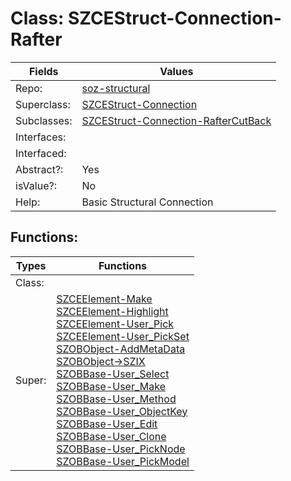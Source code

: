 
# Class:	SZCEStruct-Connection-Rafter

| Fields | Values |
| --------- | --------- |
| Repo: | [soz-structural](/repos/soz-structural.html) |
| Superclass: | [SZCEStruct-Connection](SZCEStruct-Connection.html) |
| Subclasses: | [SZCEStruct-Connection-RafterCutBack](SZCEStruct-Connection-RafterCutBack.html) |
| Interfaces: |  |
| Interfaced: |  |
| Abstract?: | Yes |
| isValue?: | No |
| Help: | Basic Structural Connection |


## Functions:

| Types | Functions |
| --------- | --------- |
| Class: |  |
| Super: | [SZCEElement-Make](SZCEElement.html) <br> [SZCEElement-Highlight](SZCEElement.html) <br> [SZCEElement-User_Pick](SZCEElement.html) <br> [SZCEElement-User_PickSet](SZCEElement.html) <br> [SZOBObject-AddMetaData](SZOBObject.html) <br> [SZOBObject->SZIX](SZOBObject.html) <br> [SZOBBase-User_Select](SZOBBase.html) <br> [SZOBBase-User_Make](SZOBBase.html) <br> [SZOBBase-User_Method](SZOBBase.html) <br> [SZOBBase-User_ObjectKey](SZOBBase.html) <br> [SZOBBase-User_Edit](SZOBBase.html) <br> [SZOBBase-User_Clone](SZOBBase.html) <br> [SZOBBase-User_PickNode](SZOBBase.html) <br> [SZOBBase-User_PickModel](SZOBBase.html) |


